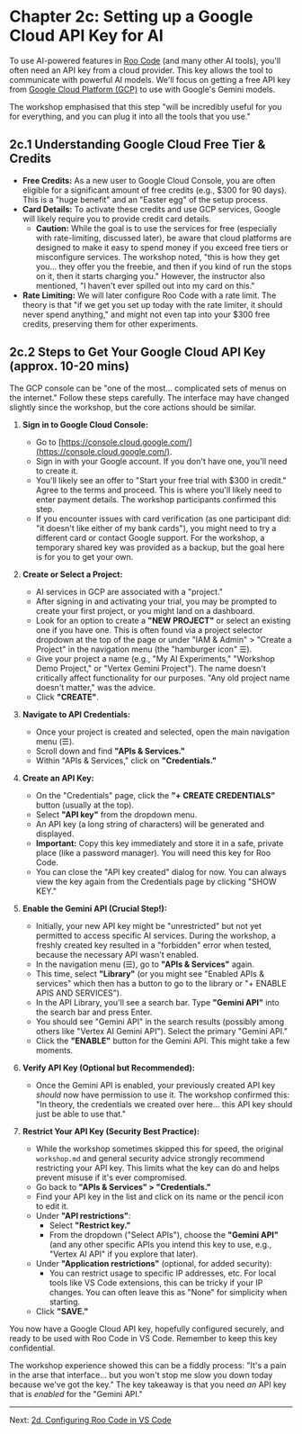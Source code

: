 # Chapter 2c: Setting up a Google Cloud API Key for AI

To use AI-powered features in [Roo Code](./06_ai_workflows_roo_code.md) (and many other AI tools), you'll often need an API key from a cloud provider. This key allows the tool to communicate with powerful AI models. We'll focus on getting a free API key from [Google Cloud Platform (GCP)](https://cloud.google.com/) to use with Google's Gemini models.

The workshop emphasised that this step "will be incredibly useful for you for everything, and you can plug it into all the tools that you use."

## 2c.1 Understanding Google Cloud Free Tier & Credits

*   **Free Credits:** As a new user to Google Cloud Console, you are often eligible for a significant amount of free credits (e.g., $300 for 90 days). This is a "huge benefit" and an "Easter egg" of the setup process.
*   **Card Details:** To activate these credits and use GCP services, Google will likely require you to provide credit card details.
    *   **Caution:** While the goal is to use the services for free (especially with rate-limiting, discussed later), be aware that cloud platforms are designed to make it easy to spend money if you exceed free tiers or misconfigure services. The workshop noted, "this is how they get you... they offer you the freebie, and then if you kind of run the stops on it, then it starts charging you." However, the instructor also mentioned, "I haven't ever spilled out into my card on this."
*   **Rate Limiting:** We will later configure Roo Code with a rate limit. The theory is that "if we get you set up today with the rate limiter, it should never spend anything," and might not even tap into your $300 free credits, preserving them for other experiments.

## 2c.2 Steps to Get Your Google Cloud API Key (approx. 10-20 mins)

The GCP console can be "one of the most... complicated sets of menus on the internet." Follow these steps carefully. The interface may have changed slightly since the workshop, but the core actions should be similar.

1.  **Sign in to Google Cloud Console:**
    *   Go to [https://console.cloud.google.com/](https://console.cloud.google.com/).
    *   Sign in with your Google account. If you don't have one, you'll need to create it.
    *   You'll likely see an offer to "Start your free trial with $300 in credit." Agree to the terms and proceed. This is where you'll likely need to enter payment details. The workshop participants confirmed this step.
    *   If you encounter issues with card verification (as one participant did: "it doesn't like either of my bank cards"), you might need to try a different card or contact Google support. For the workshop, a temporary shared key was provided as a backup, but the goal here is for you to get your own.

2.  **Create or Select a Project:**
    *   AI services in GCP are associated with a "project."
    *   After signing in and activating your trial, you may be prompted to create your first project, or you might land on a dashboard.
    *   Look for an option to create a **"NEW PROJECT"** or select an existing one if you have one. This is often found via a project selector dropdown at the top of the page or under "IAM & Admin" > "Create a Project" in the navigation menu (the "hamburger icon" ☰).
    *   Give your project a name (e.g., "My AI Experiments," "Workshop Demo Project," or "Vertex Gemini Project"). The name doesn't critically affect functionality for our purposes. "Any old project name doesn't matter," was the advice.
    *   Click **"CREATE"**.

3.  **Navigate to API Credentials:**
    *   Once your project is created and selected, open the main navigation menu (☰).
    *   Scroll down and find **"APIs & Services."**
    *   Within "APIs & Services," click on **"Credentials."**

4.  **Create an API Key:**
    *   On the "Credentials" page, click the **"+ CREATE CREDENTIALS"** button (usually at the top).
    *   Select **"API key"** from the dropdown menu.
    *   An API key (a long string of characters) will be generated and displayed.
    *   **Important:** Copy this key immediately and store it in a safe, private place (like a password manager). You will need this key for Roo Code.
    *   You can close the "API key created" dialog for now. You can always view the key again from the Credentials page by clicking "SHOW KEY."

5.  **Enable the Gemini API (Crucial Step!):**
    *   Initially, your new API key might be "unrestricted" but not yet permitted to access specific AI services. During the workshop, a freshly created key resulted in a "forbidden" error when tested, because the necessary API wasn't enabled.
    *   In the navigation menu (☰), go to **"APIs & Services"** again.
    *   This time, select **"Library"** (or you might see "Enabled APIs & services" which then has a button to go to the library or "+ ENABLE APIS AND SERVICES").
    *   In the API Library, you'll see a search bar. Type **"Gemini API"** into the search bar and press Enter.
    *   You should see "Gemini API" in the search results (possibly among others like "Vertex AI Gemini API"). Select the primary "Gemini API."
    *   Click the **"ENABLE"** button for the Gemini API. This might take a few moments.

6.  **Verify API Key (Optional but Recommended):**
    *   Once the Gemini API is enabled, your previously created API key *should* now have permission to use it. The workshop confirmed this: "In theory, the credentials we created over here... this API key should just be able to use that."

7.  **Restrict Your API Key (Security Best Practice):**
    *   While the workshop sometimes skipped this for speed, the original `workshop.md` and general security advice strongly recommend restricting your API key. This limits what the key can do and helps prevent misuse if it's ever compromised.
    *   Go back to **"APIs & Services" > "Credentials."**
    *   Find your API key in the list and click on its name or the pencil icon to edit it.
    *   Under **"API restrictions"**:
        *   Select **"Restrict key."**
        *   From the dropdown ("Select APIs"), choose the **"Gemini API"** (and any other specific APIs you intend this key to use, e.g., "Vertex AI API" if you explore that later).
    *   Under **"Application restrictions"** (optional, for added security):
        *   You can restrict usage to specific IP addresses, etc. For local tools like VS Code extensions, this can be tricky if your IP changes. You can often leave this as "None" for simplicity when starting.
    *   Click **"SAVE."**

You now have a Google Cloud API key, hopefully configured securely, and ready to be used with Roo Code in VS Code. Remember to keep this key confidential.

The workshop experience showed this can be a fiddly process: "It's a pain in the arse that interface... but you won't stop me slow you down today because we've got the key." The key takeaway is that you need *an* API key that is *enabled* for the "Gemini API."

---

Next: [2d. Configuring Roo Code in VS Code](./02_d_roo_code_config.md)